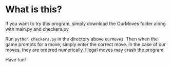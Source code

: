 # What is this?

If you want to try this program, simply download the OurMoves folder along with main.py and checkers.py

Run ` python checkers.py ` in the directory above ` OurMoves `.
Then when the game prompts for a move, simply enter the correct move. In the case
of our moves, they are ordered numerically. Illegal moves may crash the program.

Have fun!